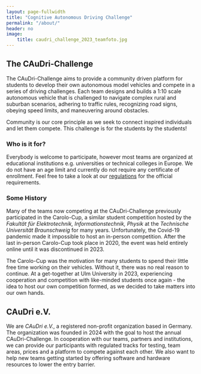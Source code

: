 ```yaml
---
layout: page-fullwidth
title: "Cognitive Autonomous Driving Challenge"
permalink: "/about/"
header: no
image:
    title: caudri_challenge_2023_teamfoto.jpg
---
```


## The CAuDri-Challenge
The CAuDri-Challenge aims to provide a community driven platform for students to develop their own autonomous model vehicles and compete in a series of driving challenges.
Each team designs and builds a 1:10 scale autonomous vehicle that is challenged to navigate complex rural and suburban scenarios, adhering to traffic rules, recognizing road signs, obeying speed limits, and maneuvering around obstacles.

Community is our core principle as we seek to connect inspired individuals and let them compete. This challenge is for the students by the students!

### Who is it for?
Everybody is welcome to participate, however most teams are organized at educational institutions e.g. universities or technical colleges in Europe. 
We do not have an age limit and currently do not require any certificate of enrollment. Feel free to take a look at our [regulations](/regulations/) for the official requirements.

### Some History
Many of the teams now competing at the CAuDri-Challenge previously participated in the Carolo-Cup, a similar student competition hosted by the *Fakultät für Elektrotechnik, Informationstechnik, Physik* at the *Technische Universität Braunschweig* for many years. 
Unfortunately, the Covid-19 pandemic made it impossible to host an in-person competition. After the last in-person Carolo-Cup took place in 2020, the event was held entirely online until it was discontinued in 2023. 

The Carolo-Cup was the motivation for many students to spend their little free time working on their vehicles. Without it, there was no real reason to continue. 
At a get-together at Ulm University in 2023, experiencing cooperation and competition with like-minded students once again - the idea to host our own competition formed, as we decided to take matters into our own hands.

## CAuDri e.V.
We are *CAuDri e.V.*, a registered non-profit organization based in Germany. The organization was founded in 2024 with the goal to host the annual CAuDri-Challenge.
In cooperation with our teams, partners and institutions, we can provide our participants with regulated tracks for testing, team areas, prices and a platform to compete against each other.
We also want to help new teams getting started by offering software and hardware resources to lower the entry barrier.

